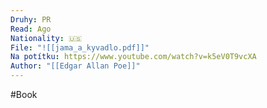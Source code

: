 ```yaml
---
Druhy: PR
Read: Ago
Nationality: 🇺🇸
File: "![[jama_a_kyvadlo.pdf]]"
Na potítku: https://www.youtube.com/watch?v=k5eV0T9vcXA
Author: "[[Edgar Allan Poe]]"
---
```

#Book
